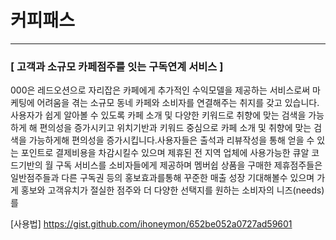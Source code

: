 # 커피패스

***
### [ 고객과 소규모 카페점주를 잇는 구독연계 서비스 ]
000은 레드오션으로 자리잡은 카페에게 추가적인 수익모델을 제공하는 서비스로써 마케팅에 어려움을 겪는 소규모 동네 카페와 소비자를 연결해주는 취지를 갖고 있습니다.
사용자가 쉽게 알아볼 수 있도록 카페 소개 및 다양한 키워드로 취향에 맞는 검색을 가능하게 해 편의성을 증가시키고 위치기반과 키워드 중심으로 카페 소개 및 취향에 맞는 검색을 가능하게해 편의성을 증가시킵니다.사용자들은 출석과 리뷰작성을 통해 얻을 수 있는 포인트로 결제비용을 차감시킬수 있으며 제휴된 전 지역 업체에 사용가능한 큐알 코드기반의 월 구독 서비스를 소비자들에게 제공하며 멤버쉽 상품을 구매한 제휴점주들은 일반점주들과 다른 구독권 등의 홍보효과를통해 꾸준한 매출 성장 기대해볼수 있으며 가게 홍보와 고객유치가 절실한 점주와 더 다양한   선택지를 원하는 소비자의 니즈(needs)를

[사용법] https://gist.github.com/ihoneymon/652be052a0727ad59601
